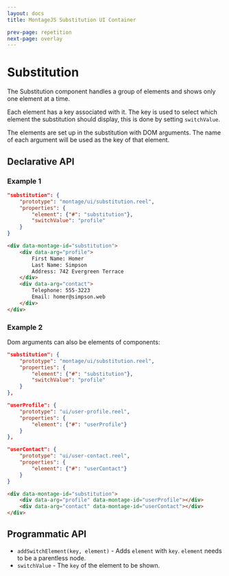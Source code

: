 ```yaml
---
layout: docs
title: MontageJS Substitution UI Container

prev-page: repetition
next-page: overlay
---
```


# Substitution

The Substitution component handles a group of elements and shows only one element at a time.

Each element has a key associated with it. The key is used to select which element the substitution should display, this is done by setting `switchValue`.

The elements are set up in the substitution with DOM arguments. The name of each argument will be used as the key of that element.

## Declarative API
### Example 1
```json
"substitution": {
    "prototype": "montage/ui/substitution.reel",
    "properties": {
        "element": {"#": "substitution"},
        "switchValue": "profile"
    }
}
```
```html
<div data-montage-id="substitution">
    <div data-arg="profile">
        First Name: Homer
        Last Name: Simpson
        Address: 742 Evergreen Terrace
    </div>
    <div data-arg="contact">
        Telephone: 555-3223
        Email: homer@simpson.web
    </div>
</div>
```
### Example 2
Dom arguments can also be elements of components:

```json
"substitution": {
    "prototype": "montage/ui/substitution.reel",
    "properties": {
        "element": {"#": "substitution"},
        "switchValue": "profile"
    }
},

"userProfile": {
    "prototype": "ui/user-profile.reel",
    "properties": {
        "element": {"#": "userProfile"}
    }
},

"userContact": {
    "prototype": "ui/user-contact.reel",
    "properties": {
        "element": {"#": "userContact"}
    }
}
```
```html
<div data-montage-id="substitution">
    <div data-arg="profile" data-montage-id="userProfile"></div>
    <div data-arg="contact" data-montage-id="userContact"></div>
</div>
```

## Programmatic API
 - `addSwitchElement(key, element)` - Adds `element` with `key`. `element` needs to be a parentless node.
 - `switchValue` - The `key` of the element to be shown.
